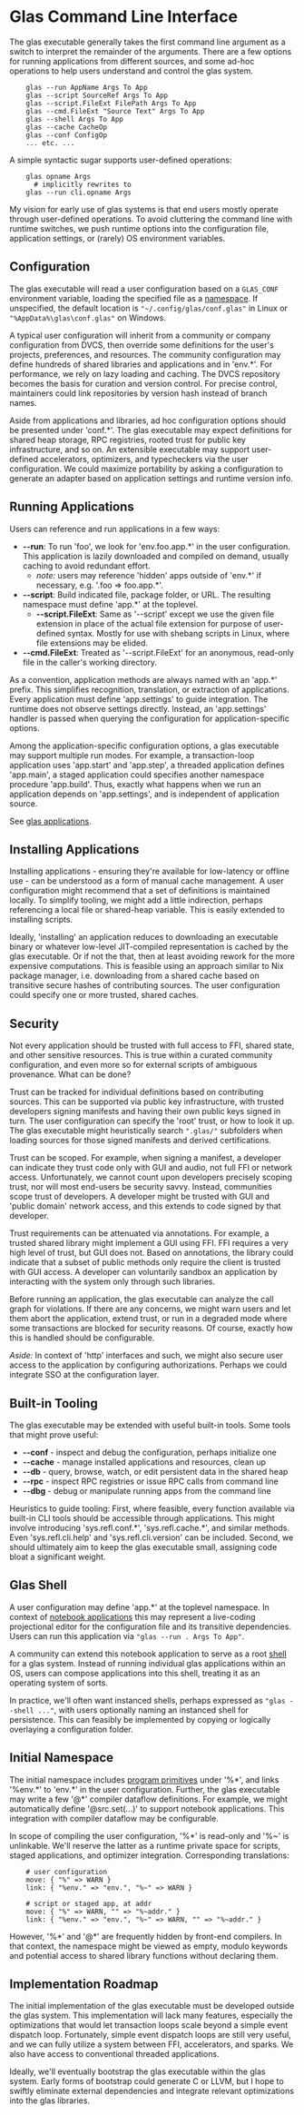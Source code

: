 # Glas Command Line Interface

The glas executable generally takes the first command line argument as a switch to interpret the remainder of the arguments. There are a few options for running applications from different sources, and some ad-hoc operations to help users understand and control the glas system. 

        glas --run AppName Args To App
        glas --script SourceRef Args To App
        glas --script.FileExt FilePath Args To App
        glas --cmd.FileExt "Source Text" Args To App 
        glas --shell Args To App
        glas --cache CacheOp
        glas --conf ConfigOp
        ... etc. ...

A simple syntactic sugar supports user-defined operations:

        glas opname Args
          # implicitly rewrites to
        glas --run cli.opname Args

My vision for early use of glas systems is that end users mostly operate through user-defined operations. To avoid cluttering the command line with runtime switches, we push runtime options into the configuration file, application settings, or (rarely) OS environment variables.

## Configuration

The glas executable will read a user configuration based on a `GLAS_CONF` environment variable, loading the specified file as a [namespace](GlasNamespaces.md). If unspecified, the default location is `"~/.config/glas/conf.glas"` in Linux or `"%AppData%\glas\conf.glas"` on Windows.

A typical user configuration will inherit from a community or company configuration from DVCS, then override some definitions for the user's projects, preferences, and resources. The community configuration may define hundreds of shared libraries and applications and in 'env.\*'. For performance, we rely on lazy loading and caching. The DVCS repository becomes the basis for curation and version control. For precise control, maintainers could link repositories by version hash instead of branch names.

Aside from applications and libraries, ad hoc configuration options should be presented under 'conf.\*'. The glas executable may expect definitions for shared heap storage, RPC registries, rooted trust for public key infrastructure, and so on. An extensible executable may support user-defined accelerators, optimizers, and typecheckers via the user configuration. We could maximize portability by asking a configuration to generate an adapter based on application settings and runtime version info.

## Running Applications

Users can reference and run applications in a few ways:

* **--run**: To run 'foo', we look for 'env.foo.app.\*' in the user configuration. This application is lazily downloaded and compiled on demand, usually caching to avoid redundant effort.
  * *note:* users may reference 'hidden' apps outside of 'env.\*' if necessary, e.g. '.foo => foo.app.\*'. 
* **--script**: Build indicated file, package folder, or URL. The resulting namespace must define 'app.\*' at the toplevel.
  * **--script.FileExt**: Same as '--script' except we use the given file extension in place of the actual file extension for purpose of user-defined syntax. Mostly for use with shebang scripts in Linux, where file extensions may be elided.
* **--cmd.FileExt**: Treated as '--script.FileExt' for an anonymous, read-only file in the caller's working directory.

As a convention, application methods are always named with an 'app.\*' prefix. This simplifies recognition, translation, or extraction of applications. Every application must define 'app.settings' to guide integration. The runtime does not observe settings directly. Instead, an 'app.settings' handler is passed when querying the configuration for application-specific options.

Among the application-specific configuration options, a glas executable may support multiple run modes. For example, a transaction-loop application uses 'app.start' and 'app.step', a threaded application defines 'app.main', a staged application could specifies another namespace procedure 'app.build'. Thus, exactly what happens when we run an application depends on 'app.settings', and is independent of application source. 

See [glas applications](GlasApps.md).

## Installing Applications

Installing applications - ensuring they're available for low-latency or offline use - can be understood as a form of manual cache management. A user configuration might recommend that a set of definitions is maintained locally. To simplify tooling, we might add a little indirection, perhaps referencing a local file or shared-heap variable. This is easily extended to installing scripts.

Ideally, 'installing' an application reduces to downloading an executable binary or whatever low-level JIT-compiled representation is cached by the glas executable. Or if not the that, then at least avoiding rework for the more expensive computations. This is feasible using an approach similar to Nix package manager, i.e. downloading from a shared cache based on transitive secure hashes of contributing sources. The user configuration could specify one or more trusted, shared caches.

## Security

Not every application should be trusted with full access to FFI, shared state, and other sensitive resources. This is true within a curated community configuration, and even more so for external scripts of ambiguous provenance. What can be done?

Trust can be tracked for individual definitions based on contributing sources. This can be supported via public key infrastructure, with trusted developers signing manifests and having their own public keys signed in turn. The user configuration can specify the 'root' trust, or how to look it up. The glas executable might heuristically search `".glas/"` subfolders when loading sources for those signed manifests and derived certifications.

Trust can be scoped. For example, when signing a manifest, a developer can indicate they trust code only with GUI and audio, not full FFI or network access. Unfortunately, we cannot count upon developers precisely scoping trust, nor will most end-users be security savvy. Instead, communities scope trust of developers. A developer might be trusted with GUI and 'public domain' network access, and this extends to code signed by that developer.

Trust requirements can be attenuated via annotations. For example, a trusted shared library might implement a GUI using FFI. FFI requires a very high level of trust, but GUI does not. Based on annotations, the library could indicate that a subset of public methods only require the client is trusted with GUI access. A developer can voluntarily sandbox an application by interacting with the system only through such libraries.

Before running an application, the glas executable can analyze the call graph for violations. If there are any concerns, we might warn users and let them abort the application, extend trust, or run in a degraded mode where some transactions are blocked for security reasons. Of course, exactly how this is handled should be configurable.

*Aside:* In context of 'http' interfaces and such, we might also secure user access to the application by configuring authorizations. Perhaps we could integrate SSO at the configuration layer.

## Built-in Tooling

The glas executable may be extended with useful built-in tools. Some tools that might prove useful:

* **--conf** - inspect and debug the configuration, perhaps initialize one
* **--cache** - manage installed applications and resources, clean up
* **--db** - query, browse, watch, or edit persistent data in the shared heap
* **--rpc** - inspect RPC registries or issue RPC calls from command line
* **--dbg** - debug or manipulate running apps from the command line

Heuristics to guide tooling: First, where feasible, every function available via built-in CLI tools should be accessible through applications. This might involve introducing 'sys.refl.conf.\*', 'sys.refl.cache.\*', and similar methods. Even 'sys.refl.cli.help' and 'sys.refl.cli.version' can be included. Second, we should ultimately aim to keep the glas executable small, assigning code bloat a significant weight.

## Glas Shell

A user configuration may define 'app.\*' at the toplevel namespace. In context of [notebook applications](GlasNotebooks.md) this may represent a live-coding projectional editor for the configuration file and its transitive dependencies. Users can run this application via `"glas --run . Args To App"`. 

A community can extend this notebook application to serve as a root [shell](https://en.wikipedia.org/wiki/Shell_(computing)) for a glas system. Instead of running individual glas applications within an OS, users can compose applications into this shell, treating it as an operating system of sorts.

In practice, we'll often want instanced shells, perhaps expressed as `"glas --shell ..."`, with users optionally naming an instanced shell for persistence. This can feasibly be implemented by copying or logically overlaying a configuration folder.

## Initial Namespace

The initial namespace includes [program primitives](GlasProg.md) under '%\*', and links '%env.\*' to 'env.\*' in the user configuration. Further, the glas executable may write a few '@\*' compiler dataflow definitions. For example, we might automatically define '@src.set(...)' to support notebook applications. This integration with compiler dataflow may be configurable.

In scope of compiling the user configuration, '%\*' is read-only and '%~' is unlinkable. We'll reserve the latter as a runtime private space for scripts, staged applications, and optimizer integration. Corresponding translations:

        # user configuration
        move: { "%" => WARN }
        link: { "%env." => "env.", "%~" => WARN }

        # script or staged app, at addr
        move: { "%" => WARN, "" => "%~addr." }
        link: { "%env." => "env.", "%~" => WARN, "" => "%~addr." }

However, '%\*' and '@\*' are frequently hidden by front-end compilers. In that context, the namespace might be viewed as empty, modulo keywords and potential access to shared library functions without declaring them.

## Implementation Roadmap

The initial implementation of the glas executable must be developed outside the glas system. This implementation will lack many features, especially the optimizations that would let transaction loops scale beyond a simple event dispatch loop. Fortunately, simple event dispatch loops are still very useful, and we can fully utilize a system between FFI, accelerators, and sparks. We also have access to conventional threaded applications.

Ideally, we'll eventually bootstrap the glas executable within the glas system. Early forms of bootstrap could generate C or LLVM, but I hope to swiftly eliminate external dependencies and integrate relevant optimizations into the glas libraries.


